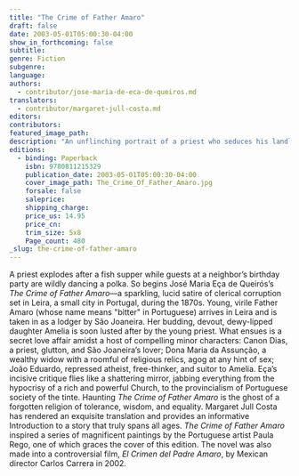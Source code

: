 ```yaml
---
title: "The Crime of Father Amaro"
draft: false
date: 2003-05-01T05:00:30-04:00
show_in_forthcoming: false
subtitle:
genre: Fiction
subgenre:
language:
authors:
  - contributor/jose-maria-de-eca-de-queiros.md
translators:
  - contributor/margaret-jull-costa.md
editors:
contributors:
featured_image_path:
description: "An unflinching portrait of a priest who seduces his landlady's daughter. "
editions:
  - binding: Paperback
    isbn: 9780811215329
    publication_date: 2003-05-01T05:00:30-04:00
    cover_image_path: The_Crime_Of_Father_Amaro.jpg
    forsale: false
    saleprice:
    shipping_charge:
    price_us: 14.95
    price_cn:
    trim_size: 5x8
    Page_count: 480
_slug: the-crime-of-father-amaro
---
```


A priest explodes after a fish supper while guests at a neighbor’s birthday party are wildly dancing a polka. So begins José Maria Eça de Queirós’s _The Crime of Father Amaro_––a sparkling, lucid satire of clerical corruption set in Leira, a small city in Portugal, during the 1870s. Young, virile Father Amaro (whose name means "bitter" in Portuguese) arrives in Leira and is taken in as a lodger by São Joaneira. Her budding, devout, dewy-lipped daughter Amelia is soon lusted after by the young priest. What ensues is a secret love affair amidst a host of compelling minor characters: Canon Dias, a priest, glutton, and São Joaneira’s lover; Dona Maria da Assunção, a wealthy widow with a roomful of religious relics, agog at any hint of sex; João Eduardo, repressed atheist, free-thinker, and suitor to Amelia. Eça’s incisive critique flies like a shattering mirror, jabbing everything from the hypocrisy of a rich and powerful Church, to the provincialism of Portuguese society of the tinte. Haunting _The Crime of Father Amaro_ is the ghost of a forgotten religion of tolerance, wisdom, and equality. Margaret Jull Costa has rendered an exquisite translation and provides an informative Introduction to a story that truly spans all ages. _The Crime of Father Amaro_ inspired a series of magnificent paintings by the Portuguese artist Paula Rego, one of which graces the cover of this edition. The novel was also made into a controversial film, _El Crimen del Padre Amaro_, by Mexican director Carlos Carrera in 2002.

